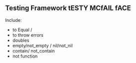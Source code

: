 Testing Framework tESTY MCfAIL fACE
-----

Include:
- to Equal /
- to throw errors
- doubles
- empty/not_empty / nil/not_nil
- contain/ not_contain
- not function
